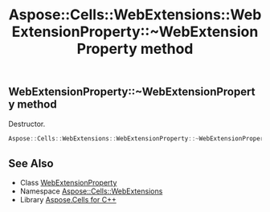 ﻿---
title: Aspose::Cells::WebExtensions::WebExtensionProperty::~WebExtensionProperty method
linktitle: ~WebExtensionProperty
second_title: Aspose.Cells for C++ API Reference
description: 'Aspose::Cells::WebExtensions::WebExtensionProperty::~WebExtensionProperty method. Destructor in C++.'
type: docs
weight: 200
url: /cpp/aspose.cells.webextensions/webextensionproperty/~webextensionproperty/
---
## WebExtensionProperty::~WebExtensionProperty method


Destructor.

```cpp
Aspose::Cells::WebExtensions::WebExtensionProperty::~WebExtensionProperty()
```

## See Also

* Class [WebExtensionProperty](../)
* Namespace [Aspose::Cells::WebExtensions](../../)
* Library [Aspose.Cells for C++](../../../)
